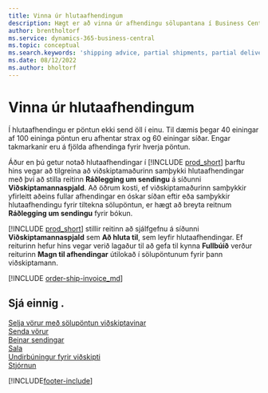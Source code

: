 ```yaml
---
title: Vinna úr hlutaafhendingum
description: Hægt er að vinna úr afhendingu sölupantana í Business Central með hlutaafhendingum með því að nota reitina „Ráðlegging um sendingu“ og „Magn til afhendingar“.
author: brentholtorf
ms.service: dynamics-365-business-central
ms.topic: conceptual
ms.search.keywords: 'shipping advice, partial shipments, partial deliveries, trade, customer sales order'
ms.date: 08/12/2022
ms.author: bholtorf
---
```

# Vinna úr hlutaafhendingum

Í hlutaafhendingu er pöntun ekki send öll í einu. Til dæmis þegar 40 einingar af 100 eininga pöntun eru afhentar strax og 60 einingar síðar. Engar takmarkanir eru á fjölda afhendinga fyrir hverja pöntun.

Áður en þú getur notað hlutaafhendingar í [!INCLUDE [prod_short](includes/prod_short.md)] þarftu hins vegar að tilgreina að viðskiptamaðurinn samþykki hlutaafhendingar með því að stilla reitinn **Ráðlegging um sendingu** á síðunni **Viðskiptamannaspjald**. Að öðrum kosti, ef viðskiptamaðurinn samþykkir yfirleitt aðeins fullar afhendingar en óskar síðan eftir eða samþykkir hlutaafhendingu fyrir tiltekna sölupöntun, er hægt að breyta reitnum **Ráðlegging um sendingu** fyrir bókun.

[!INCLUDE [prod_short](includes/prod_short.md)] stillir reitinn að sjálfgefnu á síðunni **Viðskiptamannaspjald** sem **Að hluta til**, sem leyfir hlutaafhendingar. Ef reiturinn hefur hins vegar verið lagaður til að gefa til kynna **Fullbúið** verður reiturinn **Magn til afhendingar** útilokað í sölupöntunum fyrir þann viðskiptamann.

[!INCLUDE [order-ship-invoice_md](includes/order-ship-invoice.md)]

## Sjá einnig .

[Selja vörur með sölupöntun viðskiptavinar](sales-how-sell-products.md)  
[Senda vörur](warehouse-how-ship-items.md)  
[Beinar sendingar](sales-how-drop-shipment.md)  
[Sala](sales-manage-sales.md)  
[Undirbúningur fyrir viðskipti](ui-get-ready-business.md)  
[Stjórnun](admin-setup-and-administration.md)  

[!INCLUDE[footer-include](includes/footer-banner.md)]
